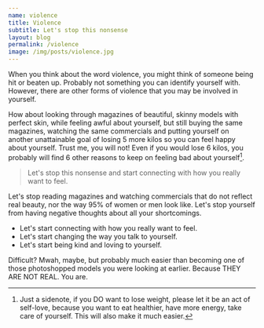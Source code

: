 ```yaml
---
name: violence
title: Violence
subtitle: Let's stop this nonsense
layout: blog
permalink: /violence
image: /img/posts/violence.jpg
---
```


When you think about the word violence, you might think of someone being hit or beaten up. Probably not something you can identify yourself with. However, there are other forms of violence that you may be involved in yourself. 

How about looking through magazines of beautiful, skinny models with perfect skin, while feeling awful about yourself, but still buying the same magazines, watching the same commercials and putting yourself on another unattainable goal of losing 5 more kilos so you can feel happy about yourself. Trust me, you will not! Even if you would lose 6 kilos, you probably will find 6 other reasons to keep on feeling bad about yourself[^1].

> Let's stop this nonsense and start connecting with how you really want to feel.

Let's stop reading magazines and watching commercials that do not reflect real beauty, nor the way 95% of women or men look like. 
Let's stop yourself from having negative thoughts about all your shortcomings. 

* Let's start connecting with how you really want to feel.
* Let's start changing the way you talk to yourself.
* Let's start being kind and loving to yourself.


Difficult? Mwah, maybe, but probably much easier than becoming one of those photoshopped models you were looking at earlier. Because THEY ARE NOT REAL. You are. 

[^1]: Just a sidenote, if you DO want to lose weight, please let it be an act of self-love, because you want to eat healthier, have more energy, take care of yourself. This will also make it much easier.
